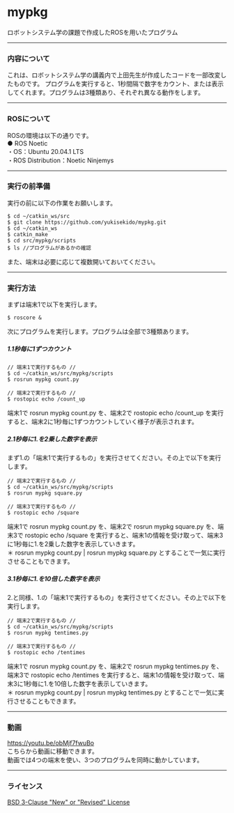 # mypkg
ロボットシステム学の課題で作成したROSを用いたプログラム

________________________________

### 内容について

これは、ロボットシステム学の講義内で上田先生が作成したコードを一部改変したものです。
プログラムを実行すると、1秒間隔で数字をカウント、または表示してくれます。プログラムは3種類あり、それぞれ異なる動作をします。
　　
________________________________

### ROSについて

ROSの環境は以下の通りです。  
● ROS Noetic  
・OS：Ubuntu 20.04.1 LTS  
・ROS Distribution：Noetic Ninjemys

________________________________

### 実行の前準備

実行の前に以下の作業をお願いします。  
```
$ cd ~/catkin_ws/src  
$ git clone https://github.com/yukisekido/mypkg.git  
$ cd ~/catkin_ws  
$ catkin_make  
$ cd src/mypkg/scripts  
$ ls //プログラムがあるかの確認  
```  
また、端末は必要に応じて複数開いておいてください。  

________________________________

### 実行方法

まずは端末1で以下を実行します。  
```
$ roscore &  
```  
次にプログラムを実行します。プログラムは全部で3種類あります。  

##### 1.1秒毎に1ずつカウント  
```
// 端末1で実行するもの //  
$ cd ~/catkin_ws/src/mypkg/scripts  
$ rosrun mypkg count.py  
```  
```
// 端末2で実行するもの //  
$ rostopic echo /count_up  
```
端末1で rosrun mypkg count.py を、端末2で rostopic echo /count_up を実行すると、端末2に1秒毎に1ずつカウントしていく様子が表示されます。  

##### 2.1秒毎に1.を2乗した数字を表示  
まず1.の「端末1で実行するもの」を実行させてください。その上で以下を実行します。  
```
// 端末2で実行するもの //  
$ cd ~/catkin_ws/src/mypkg/scripts  
$ rosrun mypkg square.py  
```  
```
// 端末3で実行するもの //  
$ rostopic echo /square  
```
端末1で rosrun mypkg count.py を、端末2で rosrun mypkg square.py を、端末3で rostopic echo /square を実行すると、端末1の情報を受け取って、端末3に1秒毎に1.を2乗した数字を表示していきます。  
＊ rosrun mypkg count.py | rosrun mypkg square.py とすることで一気に実行させることもできます。

##### 3.1秒毎に1.を10倍した数字を表示  
2.と同様、1.の「端末1で実行するもの」を実行させてください。その上で以下を実行します。  
```
// 端末2で実行するもの //  
$ cd ~/catkin_ws/src/mypkg/scripts  
$ rosrun mypkg tentimes.py  
```  
```
// 端末3で実行するもの //  
$ rostopic echo /tentimes  
```
端末1で rosrun mypkg count.py を、端末2で rosrun mypkg tentimes.py を、端末3で rostopic echo /tentimes を実行すると、端末1の情報を受け取って、端末3に1秒毎に1.を10倍した数字を表示していきます。  
＊ rosrun mypkg count.py | rosrun mypkg tentimes.py とすることで一気に実行させることもできます。
________________________________

### 動画
https://youtu.be/obMjf7fwuBo  
こちらから動画に移動できます。  
動画では4つの端末を使い、3つのプログラムを同時に動かしています。  

________________________________

### ライセンス
[BSD 3-Clause "New" or "Revised" License](https://github.com/yukisekido/mypkg/blob/main/LICENSE)
